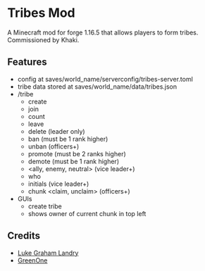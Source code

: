 # Tribes Mod 

A Minecraft mod for forge 1.16.5 that allows players to form tribes. Commissioned by Khaki.

## Features
- config at saves/world_name/serverconfig/tribes-server.toml
- tribe data stored at saves/world_name/data/tribes.json
- /tribe 
    - create <name>
    - join <name>
    - count <name>
    - leave
    - delete <name> (leader only)
    - ban <player> (must be 1 rank higher)
    - unban <player> (officers+)
    - promote <player> (must be 2 ranks higher)
    - demote <player> (must be 1 rank higher)
    - <ally, enemy, neutral> <name> (vice leader+)
    - who <player>
    - initials <string> (vice leader+)
    - chunk <claim, unclaim> (officers+)
- GUIs
    - create tribe
    - shows owner of current chunk in top left

## Credits
- [Luke Graham Landry](https://github.com/LukeGrahamLandry)
- [GreenOne](https://github.com/TheGreenOne)